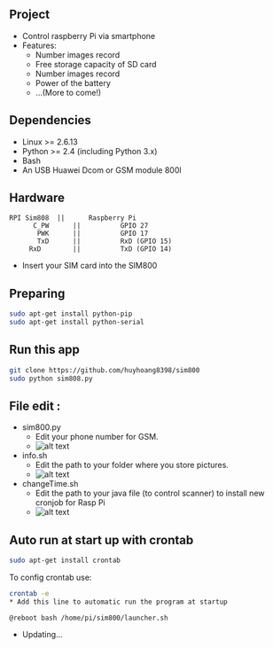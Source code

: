 ## Project
* Control raspberry Pi via smartphone
* Features:
	- Number images record
	- Free storage capacity of SD card
	- Number images record
	- Power of the battery
	- ...(More to come!)

## Dependencies
* Linux >= 2.6.13
* Python >= 2.4 (including Python 3.x)
* Bash
* An USB Huawei Dcom or GSM module 800l

## Hardware 
```
RPI Sim808 	|| 		Raspberry Pi
	  C_PW		||			GPIO 27
	   PWK		|| 			GPIO 17 
	   TxD 		|| 			RxD (GPIO 15)
     RxD 		|| 			TxD (GPIO 14)
```
- Insert your SIM card into the SIM800

## Preparing
```bash
sudo apt-get install python-pip
sudo apt-get install python-serial
```

## Run this app
```bash
git clone https://github.com/huyhoang8398/sim800
sudo python sim808.py
```
## File edit :
* sim800.py
	* Edit your phone number for GSM.
	* ![alt text](https://github.com/huyhoang8398/sim800/blob/v1.0/pictures/Screenshot_2018-12-24_23-00-01.png)
* info.sh
	* Edit the path to your folder where you store pictures.
	* ![alt text](https://raw.githubusercontent.com/huyhoang8398/sim800/v1.0/pictures/Screenshot_2018-12-24_23-07-41.png)
* changeTime.sh
	* Edit the path to your java file (to control scanner) to install new cronjob for Rasp Pi
	* ![alt text](https://raw.githubusercontent.com/huyhoang8398/sim800/v1.0/pictures/Screenshot_2018-12-24_23-10-11.png)
## Auto run at start up with crontab
```bash
sudo apt-get install crontab
```
To config crontab use:
```bash
crontab -e
* Add this line to automatic run the program at startup
```
```
@reboot bash /home/pi/sim800/launcher.sh
```
* Updating...
